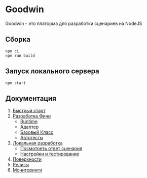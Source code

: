 # Goodwin

Goodwin - это платорма для разработки сценариев на NodeJS

## Сборка
```
npm ci
npm run build
```

## Запуск локального сервера

```
npm start
```

## Документация

1. [Быстрый старт](docs/QuickStart.md)
2. [Разработка Фичи](docs/Development.md)
    - [Runtime](docs/Development.md#runtime)
    - [Адаптер](docs/Development.md#adapter)
    - [Базовый Класс](docs/Development.md#базовый-класс)
    - [Автотесты](docs/Development.md#тесты)
3. [Локальная разработка](docs/LocalDev.md)
    - [Посмотреть ответ сценария](docs/LocalDev.md#страница-с-эмуляцией-запросов)
    - [Настройки и тестирование](docs/LocalDev.md##страница-с-настройками-для-реального-устройства)
4. [Поверхности](https://wiki.yandex-team.ru/goodwin/surfaces/)
5. [Релизы](https://wiki.yandex-team.ru/goodwin/release)
6. [Мониторинги](https://wiki.yandex-team.ru/goodwin/monitoring/)
